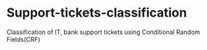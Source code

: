 # Support-tickets-classification
Classification of IT, bank support tickets using Conditional Random Fields(CRF)
